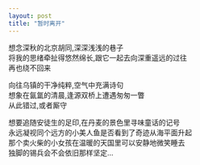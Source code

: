 ```yaml
---
layout: post
title: "暂时离开"
---
```

想念深秋的北京胡同,深深浅浅的巷子  
将我的思绪牵扯得悠然绵长,跟它一起去向深重遥远的过往  
再也绕不回来  


向往乌镇的干净纯粹,空气中充满诗句  
想象在氤氲的清晨,逢源双桥上遭遇匆匆一瞥  
从此错过,或者厮守  


想要追随安徒生的足印,在丹麦的景色里寻味童话的记号  
永远凝视同个远方的小美人鱼是否看到了奇迹从海平面升起  
那个卖火柴的小女孩在温暖的天国里可以安静地微笑睡去  
独脚的锡兵会不会依旧那样坚定...  

							  
		
